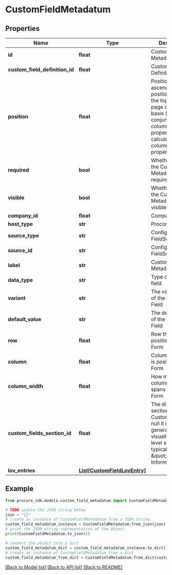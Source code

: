 # CustomFieldMetadatum


## Properties

Name | Type | Description | Notes
------------ | ------------- | ------------- | -------------
**id** | **float** | Custom Field Metadatum ID | [optional] 
**custom_field_definition_id** | **float** | Custom Field Definition ID | [optional] 
**position** | **float** | Position is sorted ascending, lowest position is visually the top left of the page on a grid basis (used in conjunction with column_width property to calculate row and column properties). | [optional] 
**required** | **bool** | Whether or not the Custom Field Metadatum is required | [optional] 
**visible** | **bool** | Whether or not the Custom Field Metadatum is visible | [optional] 
**company_id** | **float** | Company ID | [optional] 
**host_type** | **str** | Procore Entity | [optional] 
**source_type** | **str** | Configurable FieldSet Class | [optional] 
**source_id** | **str** | Configurable FieldSet ID | [optional] 
**label** | **str** | Custom Field Metadatum Label | [optional] 
**data_type** | **str** | Type of Custom field | [optional] 
**variant** | **str** | The variant type of the Custom Field | [optional] 
**default_value** | **str** | The default value of the Custom Field | [optional] 
**row** | **float** | Row the Field is position on the Form | [optional] 
**column** | **float** | Column the Field is position on the Form | [optional] 
**column_width** | **float** | How many columns the field spans on the Form | [optional] 
**custom_fields_section_id** | **float** | The display section of the Custom Field, if null it is the general section, visually in the top level section typically called \&quot;General Information\&quot;. | [optional] 
**lov_entries** | [**List[CustomFieldLovEntry]**](CustomFieldLovEntry.md) |  | [optional] 

## Example

```python
from procore_sdk.models.custom_field_metadatum import CustomFieldMetadatum

# TODO update the JSON string below
json = "{}"
# create an instance of CustomFieldMetadatum from a JSON string
custom_field_metadatum_instance = CustomFieldMetadatum.from_json(json)
# print the JSON string representation of the object
print(CustomFieldMetadatum.to_json())

# convert the object into a dict
custom_field_metadatum_dict = custom_field_metadatum_instance.to_dict()
# create an instance of CustomFieldMetadatum from a dict
custom_field_metadatum_from_dict = CustomFieldMetadatum.from_dict(custom_field_metadatum_dict)
```
[[Back to Model list]](../README.md#documentation-for-models) [[Back to API list]](../README.md#documentation-for-api-endpoints) [[Back to README]](../README.md)


